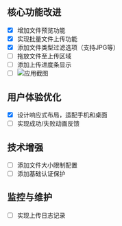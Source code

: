 ## 核心功能改进

- [x] 增加文件预览功能
- [x] 实现批量文件上传功能
- [x] 添加文件类型过滤选项（支持JPG等）
- [ ] 拖放文件至上传区域
- [ ] 添加上传进度条显示
- [ ] ![应用截图](800x400?text=iPad+File+Transfer+Screenshot)

## 用户体验优化

- [x] 设计响应式布局，适配手机和桌面
- [ ] 实现成功/失败动画反馈

## 技术增强

- [ ] 添加文件大小限制配置
- [ ] 添加基础认证保护

## 监控与维护

- [ ] 实现上传日志记录
